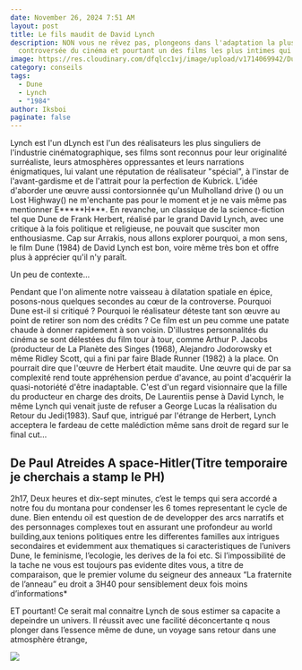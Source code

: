 ```yaml
---
date: November 26, 2024 7:51 AM
layout: post
title: Le fils maudit de David Lynch
description: NON vous ne rêvez pas, plongeons dans l'adaptation la plus
  controversée du cinéma et pourtant un des films les plus intimes qui soit.
image: https://res.cloudinary.com/dfqlcc1vj/image/upload/v1714069942/Dune%201984/52_20_319_k7se8z.jpg
category: conseils
tags:
  - Dune
  - Lynch
  - "1984"
author: Iksboi
paginate: false
---
```

Lynch est l'un dLynch est l'un des réalisateurs les plus singuliers de l'industrie cinématographique, ses films sont reconnus pour leur originalité surréaliste, leurs atmosphères oppressantes et leurs narrations énigmatiques, lui valant une réputation de réalisateur "spécial", à l'instar de l'avant-gardisme et de l'attrait pour la perfection de Kubrick. L’idée d'aborder une œuvre aussi contorsionnée qu'un Mulholland drive () ou un Lost Highway() ne m'enchante pas pour le moment et je ne vais même pas mentionner E\*\*\*\*\*H\*\*\*. En revanche, un classique de la science-fiction tel que Dune de Frank Herbert, réalisé par le grand David Lynch, avec une critique à la fois politique et religieuse, ne pouvait que susciter mon enthousiasme. Cap sur Arrakis, nous allons explorer pourquoi, a mon sens, le film Dune (1984) de David Lynch est bon, voire même très bon et offre plus à apprécier qu'il n'y paraît.

Un peu de contexte...

Pendant que l'on alimente notre vaisseau à dilatation spatiale en épice, posons-nous quelques secondes au cœur de la controverse. Pourquoi Dune est-il si critiqué ? Pourquoi le réalisateur déteste tant son œuvre au point de retirer son nom des crédits ? Ce film est un peu comme une patate chaude à donner rapidement à son voisin. D'illustres personnalités du cinéma se sont délestées du film tour à tour, comme Arthur P. Jacobs (producteur de La Planète des Singes (1968), Alejandro Jodorowsky et même Ridley Scott, qui a fini par faire Blade Runner (1982) à la place. On pourrait dire que l'œuvre de Herbert était maudite. Une œuvre qui de par sa complexité rend toute appréhension perdue d'avance, au point d'acquérir la quasi-notoriété d'être inadaptable. C'est d'un regard visionnaire que la fille du producteur en charge des droits, De Laurentiis pense à David Lynch, le même Lynch qui venait juste de refuser a George Lucas la réalisation du Retour du Jedi(1983). Sauf que, intrigué par l'étrange de Herbert, Lynch acceptera le fardeau de cette malédiction même sans droit de regard sur le final cut…



## De Paul Atreides A space-Hitler(Titre temporaire je cherchais a stamp le PH)

2h17, Deux heures et dix-sept minutes, c’est le temps qui sera accordé a notre fou du montana pour condenser les 6 tomes representant le cycle de dune. Bien entendu oil est question de de developper des arcs narratifs et des personnages complexes tout en assurant une profondeur au world building,aux tenions politiques entre les differentes familles aux intrigues secondaires et evidemment aux thematiques si caracteristiques de l’univers Dune, le feminisme, l’ecologie, les derives de la foi etc. Si l’impossibilité de la tache ne vous est toujours pas evidente dites vous, a  titre de comparaison, que le premier volume du seigneur des anneaux “La fraternite de l’anneau” eu droit a 3H40 pour sensiblement deux fois moins d’informations*

ET pourtant! Ce serait mal connaitre Lynch de sous estimer sa capacite a depeindre un univers. Il réussit avec une facilité déconcertante q nous plonger dans l’essence même de dune, un voyage sans retour dans une atmosphère étrange, 



![](https://res.cloudinary.com/dfqlcc1vj/image/upload/v1714070040/Dune%201984/57_20_302_fsl07x.jpg)
